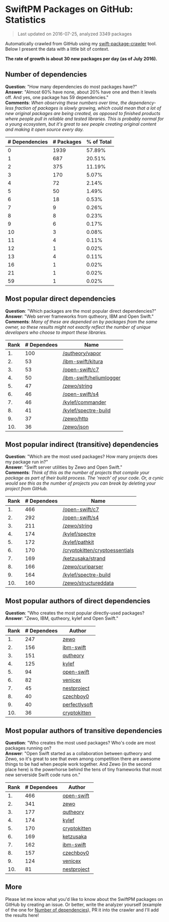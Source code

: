 
# SwiftPM Packages on GitHub: Statistics

> Last updated on 2016-07-25, analyzed 3349 packages

Automatically crawled from GitHub using my [swift-package-crawler](https://github.com/czechboy0/swift-package-crawler) tool. Below I present the data with a little bit of context.

**The rate of growth is about 30 new packages per day (as of July 2016).**

## Number of dependencies
**Question**: "How many dependencies do most packages have?"  
**Answer**: "Almost 60% have none, about 20% have one and then it levels off. And yes, one package has 59 dependencies."  
**Comments**: *When observing these numbers over time, the dependency-less fraction of packages is slowly growing, which could mean that a lot of new original packages are being created, as opposed to finished products where people pull in reliable and tested libraries. This is probably normal for a young ecosystem, but it's great to see people creating original content and making it open source every day.*

| # Dependencies | # Packages | % of Total |
| --- | --- | --- |
|   0 | 1939 | 57.89% |
|   1 | 687 | 20.51% |
|   2 | 375 | 11.19% |
|   3 | 170 |  5.07% |
|   4 |  72 |  2.14% |
|   5 |  50 |  1.49% |
|   6 |  18 |  0.53% |
|   7 |   9 |  0.26% |
|   8 |   8 |  0.23% |
|   9 |   6 |  0.17% |
|  10 |   3 |  0.08% |
|  11 |   4 |  0.11% |
|  12 |   1 |  0.02% |
|  13 |   4 |  0.11% |
|  16 |   1 |  0.02% |
|  21 |   1 |  0.02% |
|  59 |   1 |  0.02% |


## Most popular direct dependencies
**Question**: "Which packages are the most popular direct dependencies?"  
**Answer**: "Web server frameworks from qutheory, IBM and Open Swift."    
**Comments**: *Many of these are depended on by packages from the same owner, so these results might not exactly reflect the number of unique developers who choose to import these libraries.*  

| Rank | # Dependees | Name |
| --- | --- | --- |
|   1. | 100 | [/qutheory/vapor](https://github.com/qutheory/vapor) |
|   2. |  53 | [/ibm-swift/kitura](https://github.com/ibm-swift/kitura) |
|   3. |  53 | [/open-swift/c7](https://github.com/open-swift/c7) |
|   4. |  50 | [/ibm-swift/heliumlogger](https://github.com/ibm-swift/heliumlogger) |
|   5. |  47 | [/zewo/string](https://github.com/zewo/string) |
|   6. |  46 | [/open-swift/s4](https://github.com/open-swift/s4) |
|   7. |  46 | [/kylef/commander](https://github.com/kylef/commander) |
|   8. |  41 | [/kylef/spectre-build](https://github.com/kylef/spectre-build) |
|   9. |  37 | [/zewo/http](https://github.com/zewo/http) |
|  10. |  36 | [/zewo/json](https://github.com/zewo/json) |


## Most popular indirect (transitive) dependencies
**Question**: "Which are the most used packages? How many projects does my package run in?"  
**Answer**: "Swift server utilities by Zewo and Open Swift."    
**Comments**: *Think of this as the number of projects that compile your package as part of their build process. The 'reach' of your code. Or, a cynic would see this as the number of projects you can break by deleting your project from GitHub.*  

| Rank | # Dependees | Name |
| --- | --- | --- |
|   1. | 466 | [/open-swift/c7](https://github.com/open-swift/c7) |
|   2. | 292 | [/open-swift/s4](https://github.com/open-swift/s4) |
|   3. | 211 | [/zewo/string](https://github.com/zewo/string) |
|   4. | 174 | [/kylef/spectre](https://github.com/kylef/spectre) |
|   5. | 172 | [/kylef/pathkit](https://github.com/kylef/pathkit) |
|   6. | 170 | [/cryptokitten/cryptoessentials](https://github.com/cryptokitten/cryptoessentials) |
|   7. | 169 | [/ketzusaka/strand](https://github.com/ketzusaka/strand) |
|   8. | 166 | [/zewo/curiparser](https://github.com/zewo/curiparser) |
|   9. | 164 | [/kylef/spectre-build](https://github.com/kylef/spectre-build) |
|  10. | 160 | [/zewo/structureddata](https://github.com/zewo/structureddata) |


## Most popular authors of direct dependencies
**Question**: "Who creates the most popular directly-used packages?  
**Answer**: "Zewo, IBM, qutheory, kylef and Open Swift."    

| Rank | # Dependees | Author |
| --- | --- | --- |
|   1. | 247 | [zewo](https://github.com/zewo) |
|   2. | 156 | [ibm-swift](https://github.com/ibm-swift) |
|   3. | 151 | [qutheory](https://github.com/qutheory) |
|   4. | 125 | [kylef](https://github.com/kylef) |
|   5. |  94 | [open-swift](https://github.com/open-swift) |
|   6. |  82 | [venicex](https://github.com/venicex) |
|   7. |  45 | [nestproject](https://github.com/nestproject) |
|   8. |  40 | [czechboy0](https://github.com/czechboy0) |
|   9. |  40 | [perfectlysoft](https://github.com/perfectlysoft) |
|  10. |  36 | [cryptokitten](https://github.com/cryptokitten) |


## Most popular authors of transitive dependencies
**Question**: "Who creates the most used packages? Who's code are most packages running on?  
**Answer**: "Open Swift started as a collaboration between qutheory and Zewo, so it's great to see that even among competition there are awesome things to be had when people work together. And Zewo (in the second place here) is the powerhorse behind the tens of tiny frameworks that most new serverside Swift code runs on."    

| Rank | # Dependees | Author |
| --- | --- | --- |
|   1. | 466 | [open-swift](https://github.com/open-swift) |
|   2. | 341 | [zewo](https://github.com/zewo) |
|   3. | 177 | [qutheory](https://github.com/qutheory) |
|   4. | 174 | [kylef](https://github.com/kylef) |
|   5. | 170 | [cryptokitten](https://github.com/cryptokitten) |
|   6. | 169 | [ketzusaka](https://github.com/ketzusaka) |
|   7. | 162 | [ibm-swift](https://github.com/ibm-swift) |
|   8. | 157 | [czechboy0](https://github.com/czechboy0) |
|   9. | 124 | [venicex](https://github.com/venicex) |
|  10. |  81 | [nestproject](https://github.com/nestproject) |


## More
Please let me know what you'd like to know about the SwiftPM packages on GitHub by creating an issue. Or better, write the analyzer yourself (example of the one for [Number of dependencies](https://github.com/czechboy0/swift-package-crawler/blob/master/Sources/AnalyzerLib/DependencyTrees.swift)), PR it into the crawler and I'll add the results here!
